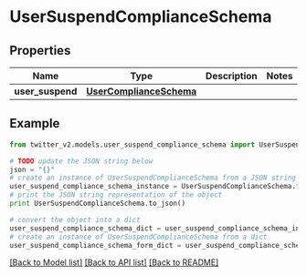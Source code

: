 # UserSuspendComplianceSchema


## Properties
Name | Type | Description | Notes
------------ | ------------- | ------------- | -------------
**user_suspend** | [**UserComplianceSchema**](UserComplianceSchema.md) |  | 

## Example

```python
from twitter_v2.models.user_suspend_compliance_schema import UserSuspendComplianceSchema

# TODO update the JSON string below
json = "{}"
# create an instance of UserSuspendComplianceSchema from a JSON string
user_suspend_compliance_schema_instance = UserSuspendComplianceSchema.from_json(json)
# print the JSON string representation of the object
print UserSuspendComplianceSchema.to_json()

# convert the object into a dict
user_suspend_compliance_schema_dict = user_suspend_compliance_schema_instance.to_dict()
# create an instance of UserSuspendComplianceSchema from a dict
user_suspend_compliance_schema_form_dict = user_suspend_compliance_schema.from_dict(user_suspend_compliance_schema_dict)
```
[[Back to Model list]](../README.md#documentation-for-models) [[Back to API list]](../README.md#documentation-for-api-endpoints) [[Back to README]](../README.md)


